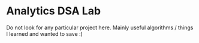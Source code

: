 Analytics DSA Lab
======================

Do not look for any particular project here. Mainly useful algorithms / things I learned and wanted to save :)
